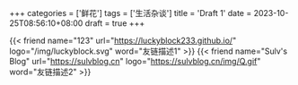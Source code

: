 +++
categories = ['鲜花']
tags = ['生活杂谈']
title = 'Draft 1'
date = 2023-10-25T08:56:10+08:00
draft = true
+++

<div class="flink" id="article-container">
<div class="friend-list-div" >

{{< friend name="123" url="https://luckyblock233.github.io/" logo="/img/luckyblock.svg" word="友链描述1" >}}
{{< friend name="Sulv's Blog" url="https://sulvblog.cn" logo="https://sulvblog.cn/img/Q.gif" word="友链描述2" >}}

</div>
</div>